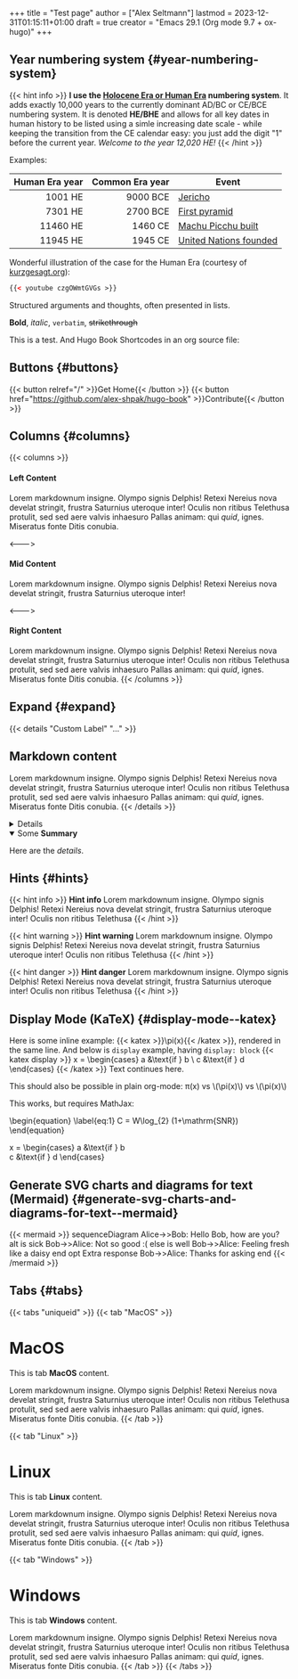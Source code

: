 +++
title = "Test page"
author = ["Alex Seltmann"]
lastmod = 2023-12-31T01:15:11+01:00
draft = true
creator = "Emacs 29.1 (Org mode 9.7 + ox-hugo)"
+++

## Year numbering system {#year-numbering-system}

{{< hint info >}}
**I use the [Holocene Era or Human Era](https://en.wikipedia.org/wiki/Holocene_calendar) numbering system**. It adds exactly 10,000 years to the currently dominant AD/BC or CE/BCE numbering system. It is denoted **HE/BHE** and allows for all key dates in human history to be listed using a simle increasing date scale - while keeping the transition from the CE calendar easy: you just add the digit "1" before the current year. _Welcome to the year 12,020 HE!_
{{< /hint >}}

Examples:

| Human Era year | Common Era year | Event                                                                  |
|---------------:|----------------:|------------------------------------------------------------------------|
| 1001 HE        | 9000 BCE        | [Jericho](https://en.wikipedia.org/wiki/Jericho)                       |
| 7301 HE        | 2700 BCE        | [First pyramid](https://en.wikipedia.org/wiki/Pyramid_of_Djoser)       |
| 11460 HE       | 1460 CE         | [Machu Picchu built](https://en.wikipedia.org/wiki/Machu_Picchu)       |
| 11945 HE       | 1945 CE         | [United Nations founded](https://en.wikipedia.org/wiki/United_Nations) |

Wonderful illustration of the case for the Human Era (courtesy of
[kurzgesagt.org](<https://kurzgesagt.org>)):

```html
{{< youtube czgOWmtGVGs >}}
```

Structured arguments and thoughts, often presented in lists.

**Bold**, _italic_, `verbatim`, ~~strikethrough~~

This is a test. And Hugo Book Shortcodes in an org source file:


## Buttons {#buttons}

{{< button relref="/" >}}Get Home{{< /button >}}
{{< button href="https://github.com/alex-shpak/hugo-book" >}}Contribute{{< /button >}}


## Columns {#columns}

{{< columns >}}
#### Left Content
Lorem markdownum insigne. Olympo signis Delphis! Retexi Nereius nova develat
stringit, frustra Saturnius uteroque inter! Oculis non ritibus Telethusa
protulit, sed sed aere valvis inhaesuro Pallas animam: qui _quid_, ignes.
Miseratus fonte Ditis conubia.

<--->

#### Mid Content
Lorem markdownum insigne. Olympo signis Delphis! Retexi Nereius nova develat
stringit, frustra Saturnius uteroque inter!

<--->

#### Right Content
Lorem markdownum insigne. Olympo signis Delphis! Retexi Nereius nova develat
stringit, frustra Saturnius uteroque inter! Oculis non ritibus Telethusa
protulit, sed sed aere valvis inhaesuro Pallas animam: qui _quid_, ignes.
Miseratus fonte Ditis conubia.
{{< /columns >}}


## Expand {#expand}

{{< details "Custom Label" "..." >}}
## Markdown content
Lorem markdownum insigne. Olympo signis Delphis! Retexi Nereius nova develat
stringit, frustra Saturnius uteroque inter! Oculis non ritibus Telethusa
protulit, sed sed aere valvis inhaesuro Pallas animam: qui _quid_, ignes.
Miseratus fonte Ditis conubia.
{{< /details >}}

<details>
<div class="details">

Here are the _details_.
</div>
</details>

<details open>
<summary>Some <b>Summary</b></summary>
<div class="details">

Here are the _details_.
</div>
</details>


## Hints {#hints}

{{< hint info >}}
**Hint info**
Lorem markdownum insigne. Olympo signis Delphis! Retexi Nereius nova develat
stringit, frustra Saturnius uteroque inter! Oculis non ritibus Telethusa
{{< /hint >}}

{{< hint warning >}}
**Hint warning**
Lorem markdownum insigne. Olympo signis Delphis! Retexi Nereius nova develat
stringit, frustra Saturnius uteroque inter! Oculis non ritibus Telethusa
{{< /hint >}}

{{< hint danger >}}
**Hint danger**
Lorem markdownum insigne. Olympo signis Delphis! Retexi Nereius nova develat
stringit, frustra Saturnius uteroque inter! Oculis non ritibus Telethusa
{{< /hint >}}


## Display Mode (KaTeX) {#display-mode--katex}


Here is some inline example: {{< katex >}}\pi(x){{< /katex >}}, rendered in the same line. And below is `display` example, having `display: block`
{{< katex display >}}
x = \begin{cases}
   a &\text{if } b \\
   c &\text{if } d
\end{cases}
{{< /katex >}}
Text continues here.

This should also be possible in plain org-mode: &pi;(x) vs \\(\pi(x)\\) vs \\(\pi(x)\\)

This works, but requires MathJax:

\begin{equation}
\label{eq:1}
C = W\log\_{2} (1+\mathrm{SNR})
\end{equation}

x = \begin{cases}
   a &amp;\text{if } b <br />
   c &amp;\text{if } d
\end{cases}


## Generate SVG charts and diagrams for text (Mermaid) {#generate-svg-charts-and-diagrams-for-text--mermaid}

{{< mermaid >}}
sequenceDiagram
    Alice->>Bob: Hello Bob, how are you?
    alt is sick
        Bob->>Alice: Not so good :(
    else is well
        Bob->>Alice: Feeling fresh like a daisy
    end
    opt Extra response
        Bob->>Alice: Thanks for asking
    end
{{< /mermaid >}}


## Tabs {#tabs}

{{< tabs "uniqueid" >}}
{{< tab "MacOS" >}}
# MacOS

This is tab **MacOS** content.

Lorem markdownum insigne. Olympo signis Delphis! Retexi Nereius nova develat
stringit, frustra Saturnius uteroque inter! Oculis non ritibus Telethusa
protulit, sed sed aere valvis inhaesuro Pallas animam: qui _quid_, ignes.
Miseratus fonte Ditis conubia.
{{< /tab >}}

{{< tab "Linux" >}}

# Linux

This is tab **Linux** content.

Lorem markdownum insigne. Olympo signis Delphis! Retexi Nereius nova develat
stringit, frustra Saturnius uteroque inter! Oculis non ritibus Telethusa
protulit, sed sed aere valvis inhaesuro Pallas animam: qui _quid_, ignes.
Miseratus fonte Ditis conubia.
{{< /tab >}}

{{< tab "Windows" >}}

# Windows

This is tab **Windows** content.

Lorem markdownum insigne. Olympo signis Delphis! Retexi Nereius nova develat
stringit, frustra Saturnius uteroque inter! Oculis non ritibus Telethusa
protulit, sed sed aere valvis inhaesuro Pallas animam: qui _quid_, ignes.
Miseratus fonte Ditis conubia.
{{< /tab >}}
{{< /tabs >}}
